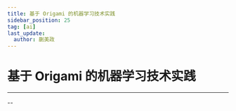 ```yaml
---
title: 基于 Origami 的机器学习技术实践
sidebar_position: 25
tag: [ai]
last_update:
  author: 蒯美政
---
```


# 基于 Origami 的机器学习技术实践

---

--